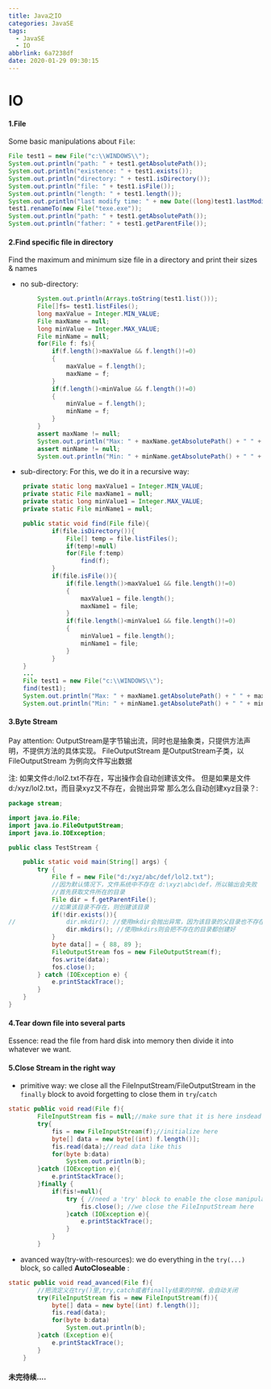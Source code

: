 ```yaml
---
title: Java之IO
categories: JavaSE
tags:
  - JavaSE
  - IO
abbrlink: 6a7238df
date: 2020-01-29 09:30:15
---
```


# IO 


#### 1.File
Some basic manipulations about `File`:
<!-- more -->
```java
File test1 = new File("c:\\WINDOWS\\");
System.out.println("path: " + test1.getAbsolutePath());
System.out.println("existence: " + test1.exists());
System.out.println("directory: " + test1.isDirectory());
System.out.println("file: " + test1.isFile());
System.out.println("length: " + test1.length());
System.out.println("last modify time: " + new Date((long)test1.lastModified()));
test1.renameTo(new File("texe.exe"));
System.out.println("path: " + test1.getAbsolutePath());
System.out.println("father: " + test1.getParentFile());
```

#### 2.Find specific file in directory
Find the maximum and minimum size file in a directory and print their sizes & names

- no sub-directory:
```java
        System.out.println(Arrays.toString(test1.list()));
        File[]fs= test1.listFiles();
        long maxValue = Integer.MIN_VALUE;
        File maxName = null;
        long minValue = Integer.MAX_VALUE;
        File minName = null;
        for(File f: fs){
            if(f.length()>maxValue && f.length()!=0)
            {
                maxValue = f.length();
                maxName = f;
            }
            if(f.length()<minValue && f.length()!=0)
            {
                minValue = f.length();
                minName = f;
            }
        }
        assert maxName != null;
        System.out.println("Max: " + maxName.getAbsolutePath() + " " + maxValue);
        assert minName != null;
        System.out.println("Min: " + minName.getAbsolutePath() + " " + minValue);
```
- sub-directory:
For this, we do it in a recursive way:
```java
    private static long maxValue1 = Integer.MIN_VALUE;
    private static File maxName1 = null;
    private static long minValue1 = Integer.MAX_VALUE;
    private static File minName1 = null;

    public static void find(File file){
            if(file.isDirectory()){
                File[] temp = file.listFiles();
                if(temp!=null)
                for(File f:temp)
                    find(f);
            }
            if(file.isFile()){
                if(file.length()>maxValue1 && file.length()!=0)
                {
                    maxValue1 = file.length();
                    maxName1 = file;
                }
                if(file.length()<minValue1 && file.length()!=0)
                {
                    minValue1 = file.length();
                    minName1 = file;
                }
            }
    }
    ...
    File test1 = new File("c:\\WINDOWS\\");
    find(test1);
    System.out.println("Max: " + maxName1.getAbsolutePath() + " " + maxValue1);
    System.out.println("Min: " + minName1.getAbsolutePath() + " " + minValue1);
```

#### 3.Byte Stream
Pay attention:
OutputStream是字节输出流，同时也是抽象类，只提供方法声明，不提供方法的具体实现。
FileOutputStream 是OutputStream子类，以FileOutputStream 为例向文件写出数据

注: 如果文件d:/lol2.txt不存在，写出操作会自动创建该文件。
但是如果是文件 d:/xyz/lol2.txt，而目录xyz又不存在，会抛出异常
那么怎么自动创建xyz目录？:
```java
package stream;

import java.io.File;
import java.io.FileOutputStream;
import java.io.IOException;

public class TestStream {

    public static void main(String[] args) {
        try {
            File f = new File("d:/xyz/abc/def/lol2.txt");
            //因为默认情况下，文件系统中不存在 d:\xyz\abc\def，所以输出会失败
            //首先获取文件所在的目录
            File dir = f.getParentFile();
            //如果该目录不存在，则创建该目录
            if(!dir.exists()){
//              dir.mkdir(); //使用mkdir会抛出异常，因为该目录的父目录也不存在
                dir.mkdirs(); //使用mkdirs则会把不存在的目录都创建好
            }
            byte data[] = { 88, 89 };
            FileOutputStream fos = new FileOutputStream(f);
            fos.write(data);
            fos.close();
        } catch (IOException e) {
            e.printStackTrace();
        }
    }
}
```

#### 4.Tear down file into several parts
Essence: read the file from hard disk into memory then divide it into whatever we want.

#### 5.Close Stream in the right way
- primitive way:
we close all the FileInputStream/FileOutputStream in the `finally` block to avoid forgetting to close them in `try`/`catch`
```java
static public void read(File f){
        FileInputStream fis = null;//make sure that it is here insdead of in the 'try' block
        try{
            fis = new FileInputStream(f);//initialize here
            byte[] data = new byte[(int) f.length()];
            fis.read(data);//read data like this
            for(byte b:data)
                System.out.println(b);
        }catch (IOException e){
            e.printStackTrace();
        }finally {
            if(fis!=null){
                try { //need a 'try' block to enable the close manipulation
                    fis.close(); //we close the FileInputStream here
                }catch (IOException e){
                    e.printStackTrace();
                }
            }
        }
```
- avanced way(try-with-resources):
we do everything in the `try(...)` block, so called __AutoCloseable__ :
```java
static public void read_avanced(File f){
        //把流定义在try()里,try,catch或者finally结束的时候，会自动关闭
        try(FileInputStream fis = new FileInputStream(f)){
            byte[] data = new byte[(int) f.length()];
            fis.read(data);
            for(byte b:data)
                System.out.println(b);
        }catch (Exception e){
            e.printStackTrace();
        }
    }
```


#### 未完待续....
